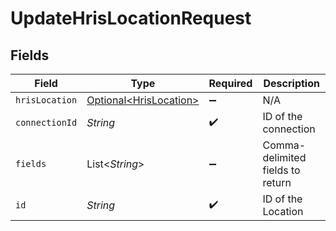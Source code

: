 # UpdateHrisLocationRequest


## Fields

| Field                                                          | Type                                                           | Required                                                       | Description                                                    |
| -------------------------------------------------------------- | -------------------------------------------------------------- | -------------------------------------------------------------- | -------------------------------------------------------------- |
| `hrisLocation`                                                 | [Optional\<HrisLocation>](../../models/shared/HrisLocation.md) | :heavy_minus_sign:                                             | N/A                                                            |
| `connectionId`                                                 | *String*                                                       | :heavy_check_mark:                                             | ID of the connection                                           |
| `fields`                                                       | List\<*String*>                                                | :heavy_minus_sign:                                             | Comma-delimited fields to return                               |
| `id`                                                           | *String*                                                       | :heavy_check_mark:                                             | ID of the Location                                             |